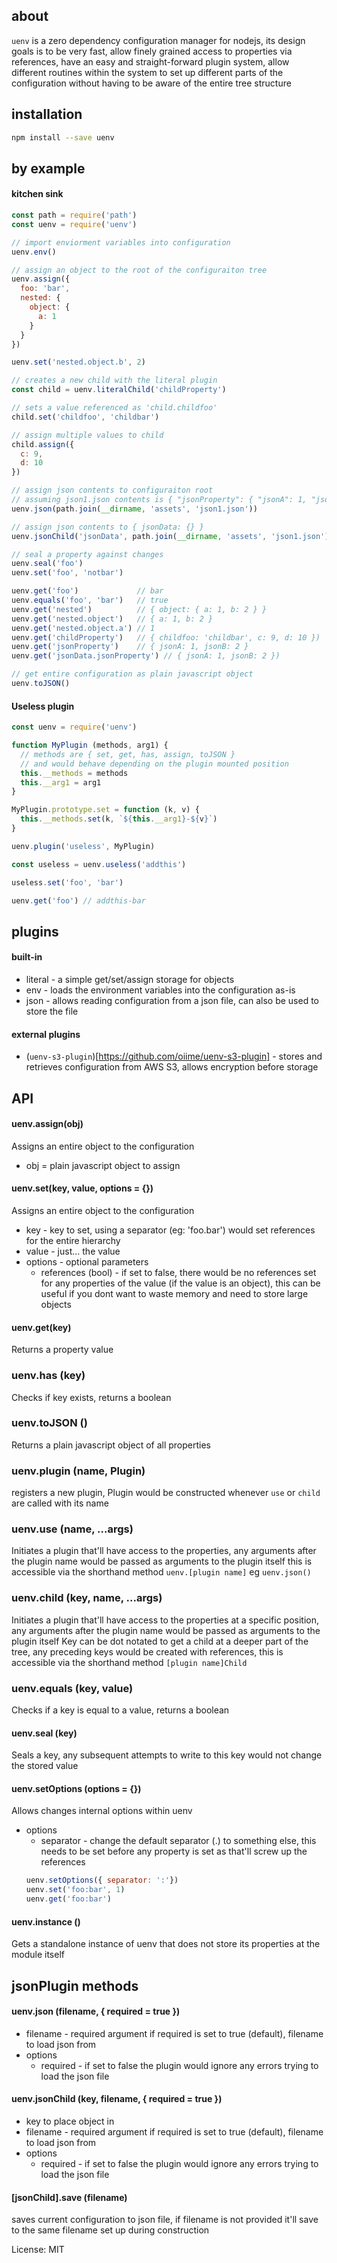 ## about

`uenv` is a zero dependency configuration manager for nodejs, its design goals is to be very fast, allow finely grained access to properties via references, have an easy and straight-forward plugin system, allow different routines within the system to set up different parts of the configuration without having to be aware of the entire tree structure

## installation
```bash
npm install --save uenv
```

## by example

#### kitchen sink
```javascript
const path = require('path')
const uenv = require('uenv')

// import enviorment variables into configuration
uenv.env()

// assign an object to the root of the configuraiton tree
uenv.assign({
  foo: 'bar',
  nested: {
    object: {
      a: 1
    }
  }
})

uenv.set('nested.object.b', 2)

// creates a new child with the literal plugin
const child = uenv.literalChild('childProperty')

// sets a value referenced as 'child.childfoo'
child.set('childfoo', 'childbar')

// assign multiple values to child
child.assign({
  c: 9,
  d: 10
})

// assign json contents to configuraiton root
// assuming json1.json contents is { "jsonProperty": { "jsonA": 1, "jsonB": 2 } }
uenv.json(path.join(__dirname, 'assets', 'json1.json'))

// assign json contents to { jsonData: {} }
uenv.jsonChild('jsonData', path.join(__dirname, 'assets', 'json1.json'))

// seal a property against changes
uenv.seal('foo')
uenv.set('foo', 'notbar')

uenv.get('foo')             // bar
uenv.equals('foo', 'bar')   // true
uenv.get('nested')          // { object: { a: 1, b: 2 } }
uenv.get('nested.object')   // { a: 1, b: 2 }
uenv.get('nested.object.a') // 1
uenv.get('childProperty')   // { childfoo: 'childbar', c: 9, d: 10 })
uenv.get('jsonProperty')    // { jsonA: 1, jsonB: 2 }
uenv.get('jsonData.jsonProperty') // { jsonA: 1, jsonB: 2 })

// get entire configuration as plain javascript object
uenv.toJSON()

```

#### Useless plugin
```javascript
const uenv = require('uenv')

function MyPlugin (methods, arg1) {
  // methods are { set, get, has, assign, toJSON }
  // and would behave depending on the plugin mounted position
  this.__methods = methods
  this.__arg1 = arg1
}

MyPlugin.prototype.set = function (k, v) {
  this.__methods.set(k, `${this.__arg1}-${v}`)
}

uenv.plugin('useless', MyPlugin)

const useless = uenv.useless('addthis')

useless.set('foo', 'bar')

uenv.get('foo') // addthis-bar

```

## plugins

#### built-in
* literal   - a simple get/set/assign storage for objects
* env       - loads the environment variables into the configuration as-is
* json      - allows reading configuration from a json file, can also be used to store the file

#### external plugins
* (`uenv-s3-plugin`)[https://github.com/oiime/uenv-s3-plugin] - stores and retrieves configuration from AWS S3, allows encryption before storage

## API

#### uenv.assign(obj)

Assigns an entire object to the configuration

* obj = plain javascript object to assign

#### uenv.set(key, value, options = {})

Assigns an entire object to the configuration

* key - key to set, using a separator (eg: 'foo.bar') would set references for the entire hierarchy
* value - just... the value
* options - optional parameters
  * references (bool) - if set to false, there would be no references set for any properties of the value (if the value is an object), this can be useful if you dont want to waste memory and need to store large objects

#### uenv.get(key)

Returns a property value


### uenv.has (key)

Checks if key exists, returns a boolean

### uenv.toJSON ()

Returns a plain javascript object of all properties

### uenv.plugin (name, Plugin)

registers a new plugin, Plugin would be constructed whenever `use` or `child` are called with its name

### uenv.use (name, ...args)

Initiates a plugin that'll have access to the properties, any arguments after the plugin name would be passed as arguments to the plugin itself
this is accessible via the shorthand method `uenv.[plugin name]` eg `uenv.json()`

### uenv.child (key, name, ...args)

Initiates a plugin that'll have access to the properties at a specific position, any arguments after the plugin name would be passed as arguments to the plugin itself
Key can be dot notated to get a child at a deeper part of the tree, any preceding keys would be created with references, this is accessible via the shorthand method `[plugin name]Child`

### uenv.equals (key, value)

Checks if a key is equal to a value, returns a boolean

#### uenv.seal (key)

Seals a key, any subsequent attempts to write to this key would not change the stored value

#### uenv.setOptions (options = {})

Allows changes internal options within uenv

* options
  * separator - change the default separator (.) to something else, this needs to be set before any property is set as that'll screw up the references
  ```javascript
  uenv.setOptions({ separator: ':'})
  uenv.set('foo:bar', 1)
  uenv.get('foo:bar')
  ```


#### uenv.instance ()
Gets a standalone instance of uenv that does not store its properties at the module itself


## jsonPlugin methods

#### uenv.json (filename, { required = true })
* filename - required argument if required is set to true (default), filename to load json from
* options
  * required - if set to false the plugin would ignore any errors trying to load the json file

#### uenv.jsonChild (key, filename, { required = true })
* key to place object in
* filename - required argument if required is set to true (default), filename to load json from
* options
  * required - if set to false the plugin would ignore any errors trying to load the json file


#### [jsonChild].save (filename)

saves current configuration to json file, if filename is not provided it'll save to the same filename set up during construction

License: MIT
